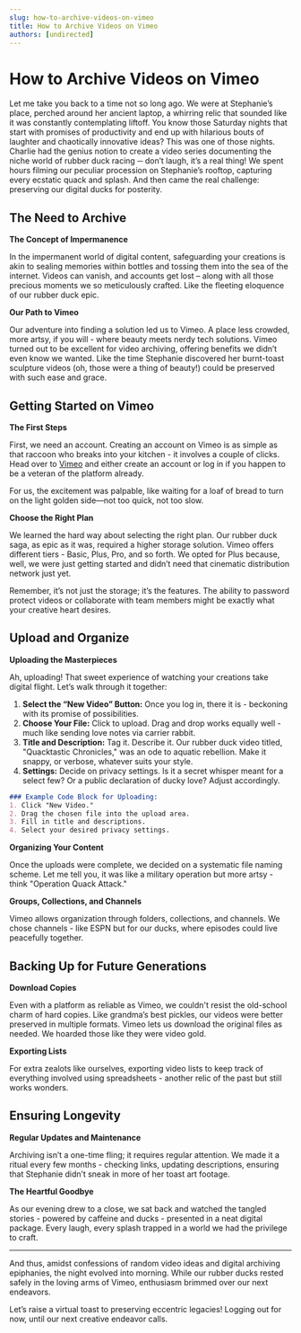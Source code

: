 ```yaml
---
slug: how-to-archive-videos-on-vimeo
title: How to Archive Videos on Vimeo
authors: [undirected]
---
```



# How to Archive Videos on Vimeo

Let me take you back to a time not so long ago. We were at Stephanie’s place, perched around her ancient laptop, a whirring relic that sounded like it was constantly contemplating liftoff. You know those Saturday nights that start with promises of productivity and end up with hilarious bouts of laughter and chaotically innovative ideas? This was one of those nights. Charlie had the genius notion to create a video series documenting the niche world of rubber duck racing ─ don’t laugh, it’s a real thing! We spent hours filming our peculiar procession on Stephanie’s rooftop, capturing every ecstatic quack and splash. And then came the real challenge: preserving our digital ducks for posterity.

## The Need to Archive

**The Concept of Impermanence**

In the impermanent world of digital content, safeguarding your creations is akin to sealing memories within bottles and tossing them into the sea of the internet. Videos can vanish, and accounts get lost – along with all those precious moments we so meticulously crafted. Like the fleeting eloquence of our rubber duck epic.

**Our Path to Vimeo**

Our adventure into finding a solution led us to Vimeo. A place less crowded, more artsy, if you will - where beauty meets nerdy tech solutions. Vimeo turned out to be excellent for video archiving, offering benefits we didn’t even know we wanted. Like the time Stephanie discovered her burnt-toast sculpture videos (oh, those were a thing of beauty!) could be preserved with such ease and grace.

## Getting Started on Vimeo

**The First Steps**

First, we need an account. Creating an account on Vimeo is as simple as that raccoon who breaks into your kitchen - it involves a couple of clicks. Head over to [Vimeo](https://vimeo.com/) and either create an account or log in if you happen to be a veteran of the platform already.

For us, the excitement was palpable, like waiting for a loaf of bread to turn on the light golden side—not too quick, not too slow.

**Choose the Right Plan**

We learned the hard way about selecting the right plan. Our rubber duck saga, as epic as it was, required a higher storage solution. Vimeo offers different tiers - Basic, Plus, Pro, and so forth. We opted for Plus because, well, we were just getting started and didn’t need that cinematic distribution network just yet.

Remember, it’s not just the storage; it’s the features. The ability to password protect videos or collaborate with team members might be exactly what your creative heart desires.

## Upload and Organize

**Uploading the Masterpieces**

Ah, uploading! That sweet experience of watching your creations take digital flight. Let’s walk through it together:

1. **Select the “New Video” Button:** Once you log in, there it is - beckoning with its promise of possibilities.
2. **Choose Your File:** Click to upload. Drag and drop works equally well - much like sending love notes via carrier rabbit.
3. **Title and Description:** Tag it. Describe it. Our rubber duck video titled, "Quacktastic Chronicles," was an ode to aquatic rebellion. Make it snappy, or verbose, whatever suits your style.
4. **Settings:** Decide on privacy settings. Is it a secret whisper meant for a select few? Or a public declaration of ducky love? Adjust accordingly.

```markdown
### Example Code Block for Uploading:
1. Click "New Video."
2. Drag the chosen file into the upload area.
3. Fill in title and descriptions.
4. Select your desired privacy settings.
```

**Organizing Your Content**

Once the uploads were complete, we decided on a systematic file naming scheme. Let me tell you, it was like a military operation but more artsy - think "Operation Quack Attack."

**Groups, Collections, and Channels**

Vimeo allows organization through folders, collections, and channels. We chose channels - like ESPN but for our ducks, where episodes could live peacefully together.

## Backing Up for Future Generations

**Download Copies**

Even with a platform as reliable as Vimeo, we couldn't resist the old-school charm of hard copies. Like grandma’s best pickles, our videos were better preserved in multiple formats. Vimeo lets us download the original files as needed. We hoarded those like they were video gold.

**Exporting Lists**

For extra zealots like ourselves, exporting video lists to keep track of everything involved using spreadsheets - another relic of the past but still works wonders.

## Ensuring Longevity

**Regular Updates and Maintenance**

Archiving isn’t a one-time fling; it requires regular attention. We made it a ritual every few months - checking links, updating descriptions, ensuring that Stephanie didn’t sneak in more of her toast art footage.

**The Heartful Goodbye**

As our evening drew to a close, we sat back and watched the tangled stories - powered by caffeine and ducks - presented in a neat digital package. Every laugh, every splash trapped in a world we had the privilege to craft.

---

And thus, amidst confessions of random video ideas and digital archiving epiphanies, the night evolved into morning. While our rubber ducks rested safely in the loving arms of Vimeo, enthusiasm brimmed over our next endeavors.

Let’s raise a virtual toast to preserving eccentric legacies! Logging out for now, until our next creative endeavor calls.